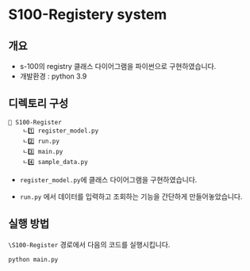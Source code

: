 # S100-Registery system

## 개요
- s-100의 registry 클래스 다이어그램을 파이썬으로 구현하였습니다.
- 개발환경 : python 3.9



## 디렉토리 구성

```
📁 S100-Register
	ㄴ1️⃣ register_model.py
	ㄴ2️⃣ run.py
	ㄴ3️⃣ main.py
	ㄴ4️⃣ sample_data.py
```

- `register_model.py`에 클래스 다이어그램을 구현하였습니다.

- `run.py` 에서 데이터를 입력하고 조회하는 기능을 간단하게 만들어놓았습니다.



## 실행 방법

`\S100-Register` 경로에서 다음의 코드를 실행시킵니다. 

`python main.py`

